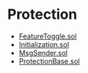 # Protection

<!-- START_INDEX -->
- [FeatureToggle.sol](./FeatureToggle.sol/index.md)
- [Initialization.sol](./Initialization.sol/index.md)
- [MsgSender.sol](./MsgSender.sol/index.md)
- [ProtectionBase.sol](./ProtectionBase.sol/index.md)
<!-- END_INDEX -->
